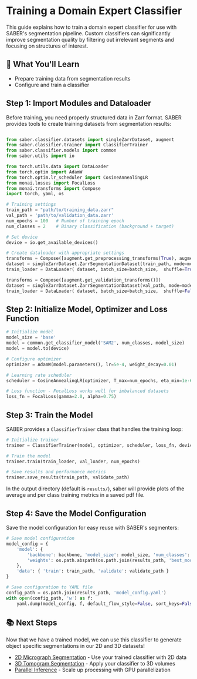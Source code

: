 # Training a Domain Expert Classifier

This guide explains how to train a domain expert classifier for use with SABER's segmentation pipeline. Custom classifiers can significantly improve segmentation quality by filtering out irrelevant segments and focusing on structures of interest.

## 🎯 What You'll Learn

* Prepare training data from segmentation results
* Configure and train a classifier

## Step 1: Import Modules and Dataloader
Before training, you need properly structured data in Zarr format. SABER provides tools to create training datasets from segmentation results:

```python

from saber.classifier.datasets import singleZarrDataset, augment
from saber.classifier.trainer import ClassifierTrainer
from saber.classifier.models import common
from saber.utils import io

from torch.utils.data import DataLoader
from torch.optim import AdamW
from torch.optim.lr_scheduler import CosineAnnealingLR
from monai.losses import FocalLoss
from monai.transforms import Compose
import torch, yaml, os

# Training settings
train_path = "path/to/training_data.zarr" 
val_path = 'path/to/validation_data.zarr'  
num_epochs = 100   # Number of training epoch
num_classes = 2    # Binary classification (background + target)

# Set device
device = io.get_available_devices()

# Create dataloader with appropriate settings
transforms = Compose([augment.get_preprocessing_transforms(True), augment.get_training_transforms()])
dataset = singleZarrDataset.ZarrSegmentationDataset(train_path, mode=mode, transform=transforms)
train_loader = DataLoader( dataset, batch_size=batch_size,  shuffle=True, drop_last=True)

transforms = Compose([augment.get_validation_transforms()])
dataset = singleZarrDataset.ZarrSegmentationDataset(val_path, mode=mode, transform=transforms)
train_loader = DataLoader( dataset, batch_size=batch_size,  shuffle=False, drop_last=True)
```

## Step 2: Initialize Model, Optimizer and Loss Function

```python
# Initialize model
model_size = 'base'
model = common.get_classifier_model('SAM2', num_classes, model_size)
model = model.to(device)

# Configure optimizer 
optimizer = AdamW(model.parameters(), lr=5e-4, weight_decay=0.01)

# Learning rate scheduler
scheduler = CosineAnnealingLR(optimizer, T_max=num_epochs, eta_min=1e-6)

# Loss function - FocalLoss works well for imbalanced datasets
loss_fn = FocalLoss(gamma=2.0, alpha=0.75)
```

## Step 3: Train the Model

SABER provides a `ClassifierTrainer` class that handles the training loop:
```python
# Initialize trainer
trainer = ClassifierTrainer(model, optimizer, scheduler, loss_fn, device)

# Train the model
trainer.train(train_loader, val_loader, num_epochs)

# Save results and performance metrics
trainer.save_results(train_path, validate_path)
```
In the output directory (default is `results/`), saber will provide plots of the average and per class training metrics in a saved pdf file. 

## Step 4: Save the Model Configuration

Save the model configuration for easy reuse with SABER's segmenters:
```python
# Save model configuration
model_config = {
    'model': { 
        'backbone': backbone, 'model_size': model_size, 'num_classes': num_classes,
        'weights': os.path.abspath(os.path.join(results_path, 'best_model.pth'))
    },
    'data': { 'train': train_path, 'validate': validate_path }
}

# Save configuration to YAML file
config_path = os.path.join(results_path, 'model_config.yaml')
with open(config_path, 'w') as f:
    yaml.dump(model_config, f, default_flow_style=False, sort_keys=False, indent=2)
```

## 📚 Next Steps

Now that we have a trained model, we can use this classifier to generate object specific segmentations in our 2D and 3D datasets!

* [2D Micrograph Segmentation](quickstart2d.md) - Use your trained classifier with 2D data
* [3D Tomogram Segmentation](quickstart3d.md) - Apply your classifier to 3D volumes
* [Parallel Inference](parallel-inference.md) - Scale up processing with GPU parallelization